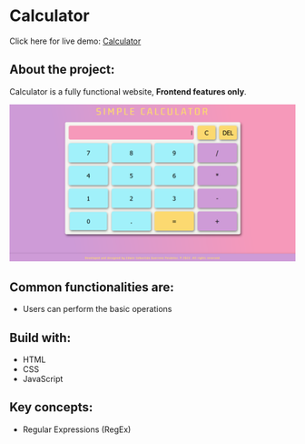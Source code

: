 # Calculator

Click here for live demo: [Calculator](https://wesdell.github.io/calculator/)

## About the project:

Calculator is a fully functional website, **Frontend features only**.

![Project image](https://github.com/wesdell/calculator/blob/gh-pages/assets/calculator.png?raw=true)

## Common functionalities are:

- Users can perform the basic operations

## Build with:

- HTML
- CSS
- JavaScript

## Key concepts:

- Regular Expressions (RegEx)
